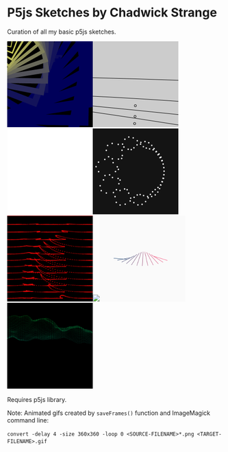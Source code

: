 # P5js Sketches by Chadwick Strange

Curation of all my basic p5js sketches.

<img src="https://raw.githubusercontent.com/cstrangedk/p5js-sketches/master/18MAR2017/18MAR2017-animated.gif" height=200, weight=200 /><img src="https://raw.githubusercontent.com/cstrangedk/p5js-sketches/master/19MAR2017/19MAR2017-animated.gif" height=200, weight=200 /><img src="https://raw.githubusercontent.com/cstrangedk/p5js-sketches/master/20MAR2017/20MAR2017-animated.gif" height=200, weight=200 /><img src="https://raw.githubusercontent.com/cstrangedk/p5js-sketches/master/21MAR2017/21MAR2017-animated.gif" height=200, weight=200 /><img src="https://raw.githubusercontent.com/cstrangedk/p5js-sketches/master/22MAR2017/22MAR2017-animated.gif" height=200, weight=200 /><img src="https://raw.githubusercontent.com/cstrangedk/p5js-sketches/master/23MAR2017/23MAR2017-animated.gif" height=200, weight=200 /><img src="https://raw.githubusercontent.com/cstrangedk/p5js-sketches/master/24MAR2017/24MAR2017-animated.gif" height=200, weight=200 /><img src="https://raw.githubusercontent.com/cstrangedk/p5js-sketches/master/25MAR2017/25MAR2017-animated.gif" height=200, weight=200 />

Requires p5js library.

Note:
Animated gifs created by `saveFrames()` function and ImageMagick command line:

`convert -delay 4 -size 360x360 -loop 0 <SOURCE-FILENAME>*.png <TARGET-FILENAME>.gif`
